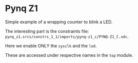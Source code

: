 # Pynq Z1

Simple example of a wrapping counter to blink a LED.

The interesting part is the constraints file: `pynq_z1.srcs/constrs_1_1/imports/pynq-z1_c/PYNQ-Z1_C.xdc`.

Here we enable ONLY the `sysclk` and the `led`.

These are accessed under respective names in the `top` module.

